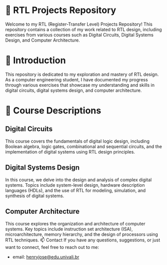# 🚀 RTL Projects Repository
Welcome to my RTL (Register-Transfer Level) Projects Repository! This repository contains a collection of my work related to RTL design, including exercises from various courses such as Digital Circuits, Digital Systems Design, and Computer Architecture.

# 📝 Introduction
This repository is dedicated to my exploration and mastery of RTL design. As a computer engineering student, I have documented my progress through various exercises that showcase my understanding and skills in digital circuits, digital systems design, and computer architecture.

# 📖 Course Descriptions
## Digital Circuits
This course covers the fundamentals of digital logic design, including Boolean algebra, logic gates, combinational and sequential circuits, and the implementation of digital systems using RTL design principles.

## Digital Systems Design
In this course, we delve into the design and analysis of complex digital systems. Topics include system-level design, hardware description languages (HDLs), and the use of RTL for modeling, simulation, and synthesis of digital systems.

## Computer Architecture
This course explores the organization and architecture of computer systems. Key topics include instruction set architecture (ISA), microarchitecture, memory hierarchy, and the design of processors using RTL techniques.
📫 Contact
If you have any questions, suggestions, or just want to connect, feel free to reach out to me:

- email: henryjose@edu.univali.br
